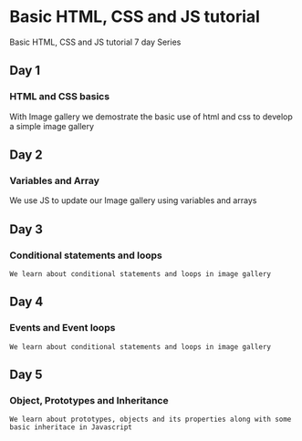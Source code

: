 # Basic HTML, CSS and JS tutorial
Basic HTML, CSS and JS tutorial 7 day Series

## Day 1
### HTML and CSS basics

 With Image gallery we demostrate the basic use of html and css to develop a simple image gallery

## Day 2
### Variables and Array

  We use JS to update our Image gallery using variables and arrays

## Day 3
### Conditional statements and loops

    We learn about conditional statements and loops in image gallery

## Day 4
### Events and Event loops

    We learn about conditional statements and loops in image gallery

## Day 5
### Object, Prototypes and Inheritance

    We learn about prototypes, objects and its properties along with some basic inheritace in Javascript


